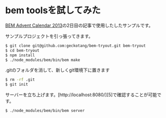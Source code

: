 # bem toolsを試してみた

[BEM Advent Calendar 2013][0]の2日目の記事で使用したしたサンプルです。

サンプルプロジェクトを引っ張ってきます。

```zsh
$ git clone git@github.com:geckotang/bem-tryout.git bem-tryout
$ cd bem-tryout
$ npm install
$ ./node_modules/bem/bin/bem make
```

.gitのフォルダを消して、新しくgit環境下に置きます

```zsh
$ rm -rf .git
$ git init
```

サーバーを立ち上げます。[http://localhost:8080/][5]で確認することが可能です。

```zsh
$ ./node_modules/bem/bin/bem server
```

[0]: http://www.adventar.org/calendars/61
